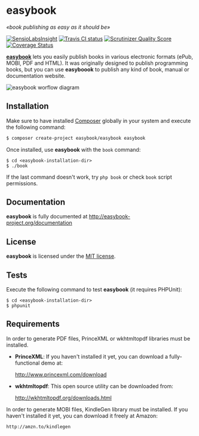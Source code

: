easybook
========

*«book publishing as easy as it should be»*

[![SensioLabsInsight](https://insight.sensiolabs.com/projects/34c47e7f-a523-4702-8310-ebec02a6a241/mini.png)](https://insight.sensiolabs.com/projects/34c47e7f-a523-4702-8310-ebec02a6a241) [![Travis CI status](https://secure.travis-ci.org/javiereguiluz/easybook.png?branch=master)](http://travis-ci.org/javiereguiluz/easybook) [![Scrutinizer Quality Score](https://scrutinizer-ci.com/g/javiereguiluz/easybook/badges/quality-score.png?s=90c6ed79f22c90ee2c4761937b58ebe9c6b68889)](https://scrutinizer-ci.com/g/javiereguiluz/easybook/) [![Coverage Status](https://coveralls.io/repos/javiereguiluz/easybook/badge.svg?branch=master)](https://coveralls.io/r/javiereguiluz/easybook?branch=master)

**[easybook](http://easybook-project.org)** lets you easily publish books in
various electronic formats (ePub, MOBI, PDF and HTML). It was originally
designed to publish programming books, but you can use **easyboook** to
publish any kind of book, manual or documentation website.

![easybook worflow diagram](doc/easybook-doc-en/Contents/images/what_is_easybook.png)

Installation
------------

Make sure to have installed [Composer](https://getcomposer.org/) globally in
your system and execute the following command:

```bash
$ composer create-project easybook/easybook easybook
```

Once installed, use **easybook** with the `book` command:

```
$ cd <easybook-installation-dir>
$ ./book
```

If the last command doesn't work, try `php book` or check `book` script
permissions.

Documentation
-------------

**easybook** is fully documented at http://easybook-project.org/documentation

License
-------

**easybook** is licensed under the [MIT license](LICENSE.md).

Tests
-----

Execute the following command to test **easybook** (it requires PHPUnit):

```
$ cd <easybook-installation-dir>
$ phpunit
```

Requirements
------------

In order to generate PDF files, PrinceXML or wkhtmltopdf libraries must be installed. 

- **PrinceXML**: If you haven't installed it yet, you can download a fully-functional demo at: 

    http://www.princexml.com/download
    
- **wkhtmltopdf**: This open source utility can be downloaded from:

    http://wkhtmltopdf.org/downloads.html

In order to generate MOBI files, KindleGen library must be installed.
If you haven't installed it yet, you can download it freely at Amazon:

    http://amzn.to/kindlegen
